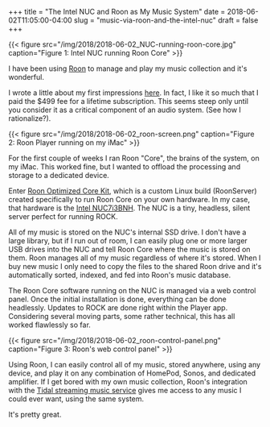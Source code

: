 +++
title = "The Intel NUC and Roon as My Music System"
date = 2018-06-02T11:05:00-04:00
slug = "music-via-roon-and-the-intel-nuc"
draft = false
+++

{{< figure src="/img/2018/2018-06-02_NUC-running-roon-core.jpg" caption="Figure 1: Intel NUC running Roon Core" >}}

I have been using [Roon](https://roonlabs.com) to manage and play my music collection and it's
wonderful.

I wrote a little about my first impressions [here](/2018/the-roon-music-player-is-awesome/). In fact, I like it
so much that I paid the $499 fee for a lifetime subscription. This seems steep
only until you consider it as a critical component of an audio system. (See how
I rationalize?).

<!--more-->

{{< figure src="/img/2018/2018-06-02_roon-screen.png" caption="Figure 2: Roon Player running on my iMac" >}}

For the first couple of weeks I ran Roon "Core", the brains of the system, on my
iMac. This worked fine, but I wanted to offload the processing and storage
to a dedicated device.

Enter [Roon Optimized Core Kit](https://kb.roonlabs.com/Roon_Optimized_Core_Kit), which is a custom Linux build (RoonServer)
created specifically to run Roon Core on your own hardware. In my case, that
hardware is the [Intel NUC7i3BNH](https://www.amazon.com/gp/product/B01N4EOJNG/). The NUC is a tiny, headless, silent server
perfect for running ROCK.

All of my music is stored on the NUC's internal SSD drive. I don't have a large
library, but if I run out of room, I can easily plug one or more larger USB
drives into the NUC and tell Roon Core where the music is stored on them. Roon
manages all of my music regardless of where it's stored. When I buy new music
I only need to copy the files to the shared Roon drive and it's automatically
sorted, indexed, and fed into Roon's music database.

The Roon Core software running on the NUC is managed via a web control panel.
Once the initial installation is done, everything can be done headlessly.
Updates to ROCK are done right within the Player app. Considering several moving
parts, some rather technical, this has all worked flawlessly so far.

{{< figure src="/img/2018/2018-06-02_roon-control-panel.png" caption="Figure 3: Roon's web control panel" >}}

Using Roon, I can easily control all of my music, stored anywhere, using any
device, and play it on any combination of HomePod, Sonos, and dedicated
amplifier. If I get bored with my own music collection, Roon's integration with
the [Tidal streaming music service](http://tidal.com/us) gives me access to any music I could ever
want, using the same system.

It's pretty great.
